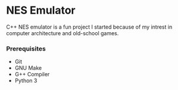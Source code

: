 # NES Emulator
 C++ NES emulator is a fun project I started because of my intrest in computer architecture and old-school games.


### Prerequisites
- Git
- GNU Make
- G++ Compiler
- Python 3
